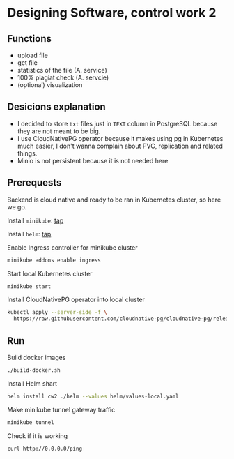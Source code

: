 # Designing Software, control work 2

## Functions

- upload file
- get file
- statistics of the file (A. service)
- 100% plagiat check (A. servcie)
- (optional) visualization

## Desicions explanation

- I decided to store `txt` files just in `TEXT` column in PostgreSQL because they are not meant to be big.
- I use CloudNativePG  operator because it makes using pg in Kubernetes much easier, I don't wanna complain about PVC, replication and related things.
- Minio is not persistent because it is not needed here

## Prerequests

Backend is cloud native and ready to be ran in Kubernetes cluster, so here we go.

Install `minikube`: [tap](https://minikube.sigs.k8s.io/docs/start/?arch=%2Fmacos%2Farm64%2Fstable%2Fbinary+download)

Install `helm`: [tap](https://helm.sh/docs/intro/install/)

Enable Ingress controller for minikube cluster

```bash
minikube addons enable ingress
```

Start local Kubernetes cluster

```bash
minikube start
```

Install CloudNativePG operator into local cluster

```bash
kubectl apply --server-side -f \
  https://raw.githubusercontent.com/cloudnative-pg/cloudnative-pg/release-1.25/releases/cnpg-1.25.1.yaml
```

## Run

Build docker images

```bash
./build-docker.sh
```

Install Helm shart

```bash
helm install cw2 ./helm --values helm/values-local.yaml
```

Make minikube tunnel gateway traffic

```bash
minikube tunnel
```

Check if it is working

```bash
curl http://0.0.0.0/ping
```
